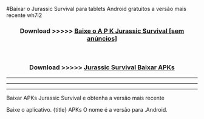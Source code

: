 #Baixar o Jurassic Survival   para tablets Android gratuitos a versão mais recente wh7i2


<div align="center">
<h3>Download >>>>> <a href="https://pt-web.web.app/?pt= Jurassic Survival ">Baixe o A P K Jurassic Survival  [sem anúncios]</a></h3><br>

<h3>Download >>>>> <a href="https://pt-web.web.app/?pt= Jurassic Survival ">Jurassic Survival  Baixar APKs</a></h3>
</div>

----------------------------------------------------------

----------------------------------------------------------

----------------------------------------------------------

Baixar APKs Jurassic Survival  e obtenha a versão mais recente

Baixe o aplicativo. {title} APKs O nome é a versão para .Android.


